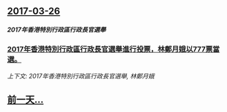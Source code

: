 ## [2017-03-26](/news/2017/03/26/index.md)

##### 2017年香港特別行政區行政長官選舉
### [2017年香港特別行政區行政長官選舉進行投票，林鄭月娥以777票當選。 ](/news/2017/03/26/2017年香港特別行政區行政長官選舉進行投票-林鄭月娥以777票當選.md)
_上下文: 2017年香港特別行政區行政長官選舉, 林鄭月娥_

## [前一天...](/news/2017/03/25/index.md)

